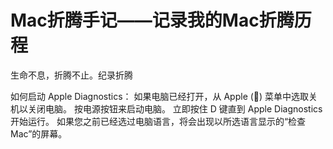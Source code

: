 # Mac折腾手记——记录我的Mac折腾历程

生命不息，折腾不止。纪录折腾

如何启动 Apple Diagnostics：
如果电脑已经打开，从 Apple () 菜单中选取关机以关闭电脑。
按电源按钮来启动电脑。
立即按住 D 键直到 Apple Diagnostics 开始运行。
如果您之前已经选过电脑语言，将会出现以所选语言显示的“检查 Mac”的屏幕。

